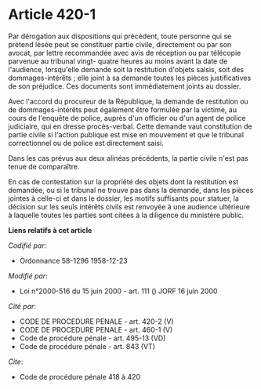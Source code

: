 # Article 420-1

Par dérogation aux dispositions qui précèdent, toute personne qui se prétend lésée peut se constituer partie civile,
directement ou par son avocat, par lettre recommandée avec avis de réception ou par télécopie parvenue au tribunal vingt-
quatre heures au moins avant la date de l'audience, lorsqu'elle demande soit la restitution d'objets saisis, soit des
dommages-intérêts ; elle joint à sa demande toutes les pièces justificatives de son préjudice. Ces documents sont
immédiatement joints au dossier.

Avec l'accord du procureur de la République, la demande de restitution ou de dommages-intérêts peut également être formulée
par la victime, au cours de l'enquête de police, auprès d'un officier ou d'un agent de police judiciaire, qui en dresse
procès-verbal. Cette demande vaut constitution de partie civile si l'action publique est mise en mouvement et que le tribunal
correctionnel ou de police est directement saisi.

Dans les cas prévus aux deux alinéas précédents, la partie civile n'est pas tenue de comparaître.

En cas de contestation sur la propriété des objets dont la restitution est demandée, ou si le tribunal ne trouve pas dans la
demande, dans les pièces jointes à celle-ci et dans le dossier, les motifs suffisants pour statuer, la décision sur les seuls
intérêts civils est renvoyée à une audience ultérieure à laquelle toutes les parties sont citées à la diligence du ministère
public.

**Liens relatifs à cet article**

_Codifié par_:

  - Ordonnance 58-1296 1958-12-23

_Modifié par_:

  - Loi n°2000-516 du 15 juin 2000 - art. 111 () JORF 16 juin 2000

_Cité par_:

  - CODE DE PROCEDURE PENALE - art. 420-2 (V)
  - CODE DE PROCEDURE PENALE - art. 460-1 (V)
  - Code de procédure pénale - art. 495-13 (VD)
  - Code de procédure pénale - art. 843 (VT)

_Cite_:

  - Code de procédure pénale 418 à 420
